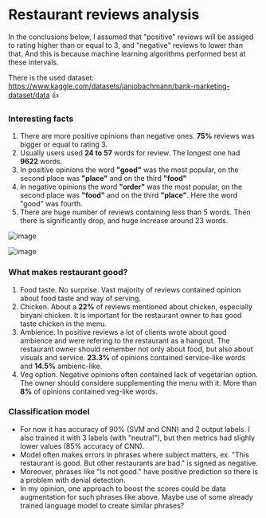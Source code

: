# Restaurant reviews analysis
In the conclusions below, I assumed that "positive" reviews will be assiged to rating higher than or equal to 3, and "negative" reviews to lower than that. And this is because machine learning algorithms performed best at these intervals.

There is the used dataset: https://www.kaggle.com/datasets/janiobachmann/bank-marketing-dataset/data
👍
 
### Interesting facts
1. There are more positive opinions than negative ones. **75%** reviews was bigger or equal to rating 3.
2. Usually users used **24 to 57** words for review. The longest one had **9622** words.
3. In positive opinions the word **"good"** was the most popular, on the second place was **"place"** and on the third **"food"**
4. In negative opinions the word **"order"** was the most popular, on the second place was **"food"** and on the third **"place"**. Here the word "good" was fourth. 
5. There are huge number of reviews containing less than 5 words. Then there is significantly drop, and huge increase around 23 words.
   
![image](https://github.com/Wojw99/restaurant-reviews-analysis/assets/42806302/e49762aa-5fe1-4856-8397-72946e9ed50f)

![image](https://github.com/Wojw99/restaurant-reviews-analysis/assets/42806302/6aca6c15-fb84-4d7d-b274-e205c51f42ef)

### What makes restaurant good?
1. Food taste. No surprise. Vast majority of reviews contained opinion about food taste and way of serving. 
2. Chicken. About a **22%** of reviews mentioned about chicken, especially biryani chicken. It is important for the restaurant owner to has good taste chicken in the menu.
3. Ambience. In positive reviews a lot of clients wrote about good ambience and were refering to the restaurant as a hangout. The restaurant owner should remember not only about food, but also about visuals and service. **23.3%** of opinions contained service-like words and **14.5%** ambienc-like. 
4. Veg option. Negative opinions often contained lack of vegetarian option. The owner should considere supplementing the menu with it. More than **8%** of opinions contained veg-like words.

### Classification model
- For now it has accuracy of 90% (SVM and CNN) and 2 output labels. I also trained it with 3 labels (with "neutral"), but then metrics had slighly lower values (85% accuracy of CNN). 
- Model often makes errors in phrases where subject matters, ex. "This restaurant is good. But other restaurants are bad." is signed as negative. 
- Moreover, phrases like "Is not good." have positive prediction so there is a problem with denial detection. 
- In my opinion, one approach to boost the scores could be data augmentation for such phrases like above. Maybe use of some already trained language model to create similar phrases?
